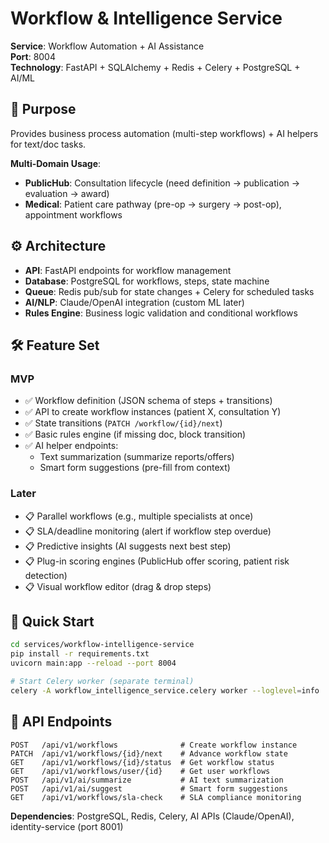 # Workflow & Intelligence Service

**Service**: Workflow Automation + AI Assistance  
**Port**: 8004  
**Technology**: FastAPI + SQLAlchemy + Redis + Celery + PostgreSQL + AI/ML  

## 🎯 Purpose

Provides business process automation (multi-step workflows) + AI helpers for text/doc tasks.

**Multi-Domain Usage**:
- **PublicHub**: Consultation lifecycle (need definition → publication → evaluation → award)
- **Medical**: Patient care pathway (pre-op → surgery → post-op), appointment workflows

## ⚙️ Architecture

- **API**: FastAPI endpoints for workflow management
- **Database**: PostgreSQL for workflows, steps, state machine
- **Queue**: Redis pub/sub for state changes + Celery for scheduled tasks
- **AI/NLP**: Claude/OpenAI integration (custom ML later)
- **Rules Engine**: Business logic validation and conditional workflows

## 🛠 Feature Set

### **MVP**
- ✅ Workflow definition (JSON schema of steps + transitions)
- ✅ API to create workflow instances (patient X, consultation Y)
- ✅ State transitions (`PATCH /workflow/{id}/next`)
- ✅ Basic rules engine (if missing doc, block transition)
- ✅ AI helper endpoints:
  - Text summarization (summarize reports/offers)
  - Smart form suggestions (pre-fill from context)

### **Later**
- 📋 Parallel workflows (e.g., multiple specialists at once)
- 📋 SLA/deadline monitoring (alert if workflow step overdue)
- 📋 Predictive insights (AI suggests next best step)
- 📋 Plug-in scoring engines (PublicHub offer scoring, patient risk detection)
- 📋 Visual workflow editor (drag & drop steps)

## 🚀 Quick Start

```bash
cd services/workflow-intelligence-service
pip install -r requirements.txt
uvicorn main:app --reload --port 8004

# Start Celery worker (separate terminal)
celery -A workflow_intelligence_service.celery worker --loglevel=info
```

## 📡 API Endpoints

```
POST   /api/v1/workflows              # Create workflow instance
PATCH  /api/v1/workflows/{id}/next    # Advance workflow state
GET    /api/v1/workflows/{id}/status  # Get workflow status
GET    /api/v1/workflows/user/{id}    # Get user workflows
POST   /api/v1/ai/summarize           # AI text summarization
POST   /api/v1/ai/suggest             # Smart form suggestions
GET    /api/v1/workflows/sla-check    # SLA compliance monitoring
```

**Dependencies**: PostgreSQL, Redis, Celery, AI APIs (Claude/OpenAI), identity-service (port 8001)